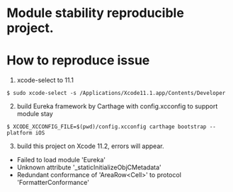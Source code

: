 # Module stability reproducible project.

# How to reproduce issue

1. xcode-select to 11.1

```
$ sudo xcode-select -s /Applications/Xcode11.1.app/Contents/Developer
```

2. build Eureka framework by Carthage with config.xcconfig to support module stay

```
$ XCODE_XCCONFIG_FILE=$(pwd)/config.xcconfig carthage bootstrap --platform iOS
```

3. build this project on Xcode 11.2, errors will appear.

- Failed to load module 'Eureka'
- Unknown attribute '_staticInitializeObjCMetadata'
- Redundant conformance of 'AreaRow\<Cell\>' to protocol 'FormatterConformance'

